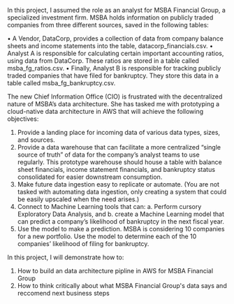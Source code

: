 In this project, I assumed the role as an analyst for MSBA Financial Group, a specialized investment firm. MSBA holds information on publicly traded companies from three different sources, saved in the following tables:

• A Vendor, DataCorp, provides a collection of data from company balance sheets and income statements into the table, datacorp_financials.csv.
• Analyst A is responsible for calculating certain important accounting ratios, using data from DataCorp. These ratios are stored in a table called msba_fg_ratios.csv.
• Finally, Analyst B is responsible for tracking publicly traded companies that have filed for bankruptcy. They store this data in a table called msba_fg_bankruptcy.csv.

The new Chief Information Office (CIO) is frustrated with the decentralized nature of MSBA’s data architecture. She has tasked me with prototyping a cloud-native data architecture in AWS that will achieve the following objectives:
1. Provide a landing place for incoming data of various data types, sizes, and sources.
2. Provide a data warehouse that can facilitate a more centralized “single source of truth” of data for the company’s analyst teams to use regularly. This prototype warehouse should house a table with balance sheet financials, income statement financials, and bankruptcy status consolidated for easier downstream consumption.
3. Make future data ingestion easy to replicate or automate. (You are not tasked with automating data ingestion, only creating a system that could be easily upscaled when the need arises.)
4. Connect to Machine Learning tools that can:
a. Perform cursory Exploratory Data Analysis, and
b. create a Machine Learning model that can predict a company’s likelihood of bankruptcy in the next fiscal year.
5. Use the model to make a prediction. MSBA is considering 10 companies for a new portfolio. Use the model to determine each of the 10 companies’ likelihood of filing for bankruptcy.

In this project, I will demonstrate how to: 
1. How to build an data architecture pipline in AWS for MSBA Financial Group
2. How to think critically about what MSBA Financial Group's data says and reccomend next business steps 
